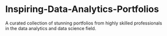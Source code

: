 # Inspiring-Data-Analytics-Portfolios
A curated collection of stunning portfolios from highly skilled professionals in the data analytics and data science field.
